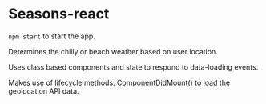 # Seasons-react

`npm start` to start the app. 

Determines the chilly or beach weather based on user location. 

Uses class based components and state to respond to data-loading events.

Makes use of lifecycle methods: ComponentDidMount() to load the geolocation API data. 



